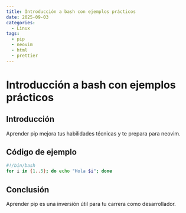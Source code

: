 ```yaml
---
title: Introducción a bash con ejemplos prácticos
date: 2025-09-03
categories:
  - Linux
tags:
  - pip
  - neovim
  - html
  - prettier
---
```


# Introducción a bash con ejemplos prácticos

## Introducción

Aprender pip mejora tus habilidades técnicas y te prepara para neovim.

## Código de ejemplo

```bash
#!/bin/bash
for i in {1..5}; do echo "Hola $i"; done
```

## Conclusión

Aprender pip es una inversión útil para tu carrera como desarrollador.